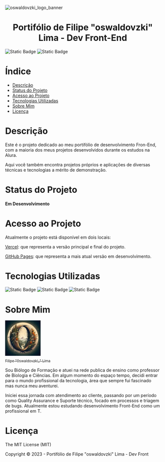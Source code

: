 ![oswaldovzki_logo_banner](https://github.com/oswaldovzki/landing-front/assets/45914716/ab5abc17-5fde-462e-b8f6-64940a50be13)
<h1 align="center">Portifólio de Filipe "oswaldovzki" Lima - Dev Front-End</h1>

![Static Badge](https://img.shields.io/badge/License-MIT-green?style=plastic) ![Static Badge](https://img.shields.io/badge/Status-Em_Desenvolvimento-green?style=plastic&logo=github)



# Índice
* [Descrição](#Descrição)
* [Status do Projeto](#Status-do-Projeto)
* [Acesso ao Projeto](#Acesso)
* [Tecnologias Utilizadas](#Tecnologias-utilizadas)
* [Sobre Mim](#Sobre-Mim)
* [Licença](#Licença)

# Descrição
Este é o projeto dedicado ao meu portifólio de desenvolvimento Fron-End, com a maioria dos meus projetos desenvolvidos durante os estudos na Alura.

Aqui você também encontra projetos próprios e aplicações de diversas técnicas e tecnologias a mérito de demonstração.
# Status do Projeto
<h4>Em Desenvolvimento</h4>

# Acesso ao Projeto
Atualmente o projeto está disponível em dois locais:

[Vercel](https://meu-portifolio-ft1nzugng-filipe-paixao-de-limas-projects.vercel.app/index.html): que representa a versão principal e final do projeto.

[GitHub Pages](https://oswaldovzki.github.io/landing-front/index.html): que representa a mais atual versão em desenvolvimento.
# Tecnologias Utilizadas
![Static Badge](https://img.shields.io/badge/HTML-red?style=plastic&logo=html5)
![Static Badge](https://img.shields.io/badge/CSS-blue?style=plastic&logo=css3&logoColor=%231572B6)
![Static Badge](https://img.shields.io/badge/JavaScript-yellow?style=plastic&logo=javascript&logoColor=%23F7DF1E)
# Sobre Mim
[<img loading="lazy" src="./img/oswaldovzki_logo_full_alternate.jpg" width=115><br><sub>Filipe "0swaldovzki_" Lima</sub>](https://github.com/oswaldovzki)


Sou Biólogo de Formação e atuei na rede publica de ensino como professor de Biologia e Ciências. Em algum momento do espaço tempo, decidi entrar para o mundo profissional da tecnologia, área que sempre fui fascinado mas nunca meu aventurei. 

Iniciei essa jornada com atendimento ao cliente, passando por um período como Quality Assurance e Suporte técnico, focado em processos e triagem de bugs. Atualmente estou estudando desenvolvimento Front-End como um profissional em T. 
# Licença

The MIT License (MIT)

Copyright ©️ 2023 - Portifólio de Filipe "oswaldovzki" Lima - Dev Front
